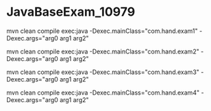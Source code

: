 # JavaBaseExam_10979

mvn clean compile  exec:java -Dexec.mainClass="com.hand.exam1" -Dexec.args="arg0 arg1 arg2"

mvn clean compile  exec:java -Dexec.mainClass="com.hand.exam2" -Dexec.args="arg0 arg1 arg2"

mvn clean compile  exec:java -Dexec.mainClass="com.hand.exam3" -Dexec.args="arg0 arg1 arg2"

mvn clean compile  exec:java -Dexec.mainClass="com.hand.exam4" -Dexec.args="arg0 arg1 arg2"
